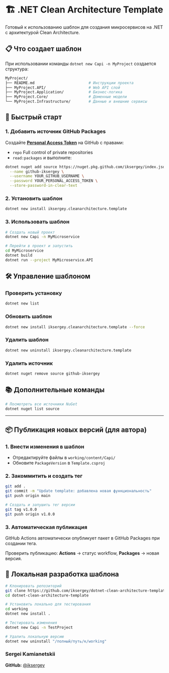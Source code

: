 # 🏗️ .NET Clean Architecture Template

Готовый к использованию шаблон для создания микросервисов на .NET с архитектурой Clean Architecture.

## 📋 Что создает шаблон

При использовании команды `dotnet new Capi -n MyProject` создается структура:

```bash
MyProject/
├── README.md                        # Инструкции проекта
├── MyProject.API/                   # Web API слой
├── MyProject.Application/           # Бизнес-логика
├── MyProject.Core/                  # Доменные модели
└── MyProject.Infrastructure/        # Данные и внешние сервисы
```

## 🚀 Быстрый старт

### 1. Добавить источник GitHub Packages

Создайте **[Personal Access Token](https://github.com/settings/tokens/new)** на GitHub с правами:    
- `repo` Full control of private repositories
- `read:packages` и выполните:

```bash
dotnet nuget add source https://nuget.pkg.github.com/iksergey/index.json \
  --name github-iksergey \
  --username YOUR_GITHUB_USERNAME \
  --password YOUR_PERSONAL_ACCESS_TOKEN \
  --store-password-in-clear-text
```

### 2. Установить шаблон

```bash
dotnet new install iksergey.cleanarchitecture.template
```

### 3. Использовать шаблон

```bash
# Создать новый проект
dotnet new Capi -n MyMicroservice

# Перейти в проект и запустить
cd MyMicroservice
dotnet build
dotnet run --project MyMicroservice.API
```

## 🛠️ Управление шаблоном

### Проверить установку
```bash
dotnet new list
```

### Обновить шаблон
```bash
dotnet new install iksergey.cleanarchitecture.template --force
```

### Удалить шаблон
```bash
dotnet new uninstall iksergey.cleanarchitecture.template
```

### Удалить источник
```bash
dotnet nuget remove source github-iksergey
```


## 📚 Дополнительные команды

```bash
# Посмотреть все источники NuGet
dotnet nuget list source
```

---

## 📦 Публикация новых версий (для автора)

### 1. Внести изменения в шаблон
- Отредактируйте файлы в `working/content/Capi/`
- Обновите `PackageVersion` в `Template.csproj`

### 2. Закоммитить и создать тег

```bash
git add .
git commit -m "Update template: добавлена новая функциональность"
git push origin main

# Создать и запушить тег версии
git tag v1.0.0
git push origin v1.0.0
```

### 3. Автоматическая публикация
GitHub Actions автоматически опубликует пакет в GitHub Packages при создании тега.

Проверить публикацию: **Actions** → статус workflow, **Packages** → новая версия.

## 🔧 Локальная разработка шаблона

```bash
# Клонировать репозиторий
git clone https://github.com/iksergey/dotnet-clean-architecture-template.git
cd dotnet-clean-architecture-template

# Установить локально для тестирования
cd working
dotnet new install .

# Тестировать изменения
dotnet new Capi -n TestProject

# Удалить локальную версию
dotnet new uninstall "/полный/путь/к/working"
```

### Sergei Kamianetskii

**GitHub:** [@iksergey](https://github.com/iksergey)
